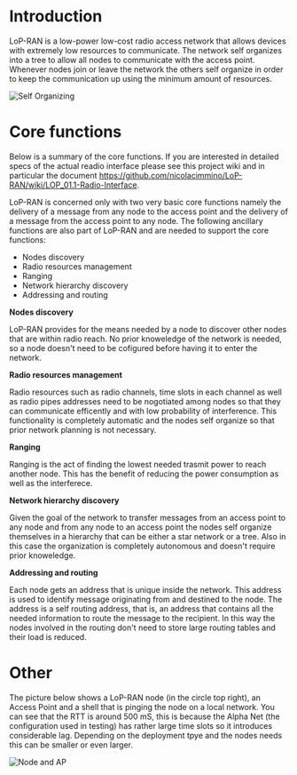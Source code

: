 
Introduction
=======

LoP-RAN is a low-power low-cost radio access network that allows devices with extremely low resources to communicate. The network self organizes into a tree to allow all nodes to communicate with the access point. Whenever nodes join or leave the network the others self organize in order to keep the communication up using the minimum amount of resources.

![Self Organizing](https://raw.github.com/nicolacimmino/LoP-RAN/develop/Documentation/Diagrams/SelfOrganizing.gif)


Core functions
=======

Below is a summary of the core functions. If you are interested in detailed specs of the actual readio interface please see this project wiki and in particular the document <https://github.com/nicolacimmino/LoP-RAN/wiki/LOP_01.1-Radio-Interface>.

LoP-RAN is concerned only with two very basic core functions namely the delivery of a message from any node to the access point and the delivery of a message from the access point to any node. The following ancillary functions are also part of LoP-RAN and are needed to support the core functions:

- Nodes discovery
- Radio resources management
- Ranging
- Network hierarchy discovery
- Addressing and routing

**Nodes discovery**

LoP-RAN provides for the means needed by a node to discover other nodes that are within radio reach. No prior knoweledge of the network is needed, so a node doesn't need to be cofigured before having it to enter the network.

**Radio resources management**

Radio resources such as radio channels, time slots in each channel as well as radio pipes addresses need to be nogotiated among nodes so that they can communicate efficently and with low probability of interference. This functionality is completely automatic and the nodes self organize so that prior network planning is not necessary.

**Ranging**

Ranging is the act of finding the lowest needed trasmit power to reach another node. This has the benefit of reducing the power consumption as well as the interferece.

**Network hierarchy discovery**

Given the goal of the network to transfer messages from an access point to any node and from any node to an access point the nodes self organize themselves in a hierarchy that can be either a star network or a tree. Also in this case the organization is completely autonomous and doesn't require prior knoweledge.

**Addressing and routing**

Each node gets an address that is unique inside the network. This address is used to identify message originating from and destined to the node. The address is a self routing address, that is, an address that contains all the needed information to route the message to the recipient. In this way the nodes involved in the routing don't need to store large routing tables and their load is reduced.

Other
=====

The picture below shows a LoP-RAN node (in the circle top right), an Access Point and a shell that is pinging the node on a local network. You can see that the RTT is around 500 mS, this is because the Alpha Net (the configuration used in testing) has rather large time slots so it introduces considerable lag. Depending on the deployment tpye and the nodes needs this can be smaller or even larger.

![Node and AP](https://raw.github.com/nicolacimmino/LoP-RAN/develop/Documentation/node_ap_ping.jpg)


